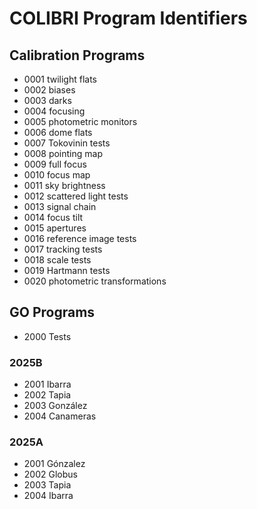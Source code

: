 # COLIBRI Program Identifiers

## Calibration Programs

- 0001 twilight flats
- 0002 biases
- 0003 darks
- 0004 focusing
- 0005 photometric monitors
- 0006 dome flats
- 0007 Tokovinin tests
- 0008 pointing map
- 0009 full focus
- 0010 focus map
- 0011 sky brightness
- 0012 scattered light tests
- 0013 signal chain
- 0014 focus tilt
- 0015 apertures
- 0016 reference image tests
- 0017 tracking tests
- 0018 scale tests
- 0019 Hartmann tests
- 0020 photometric transformations

## GO Programs

- 2000 Tests

### 2025B

- 2001 Ibarra
- 2002 Tapia
- 2003 González
- 2004 Canameras

### 2025A

- 2001 Gónzalez
- 2002 Globus
- 2003 Tapia
- 2004 Ibarra
